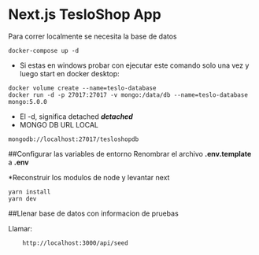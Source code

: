 # Next.js TesloShop App
Para correr localmente se necesita la base de datos
```
docker-compose up -d 
```

* Si estas en windows probar con ejecutar este comando solo una vez y luego start en docker desktop:
```
docker volume create --name=teslo-database
docker run -d -p 27017:27017 -v mongo:/data/db --name=teslo-database mongo:5.0.0
```

* El -d, significa detached ___detached___
* MONGO DB URL LOCAL
```
mongodb://localhost:27017/tesloshopdb
```

##Configurar las variables de entorno
Renombrar el archivo __.env.template__ a __.env__

*Reconstruir los modulos de node y levantar next
```
yarn install
yarn dev
```

##Llenar base de datos con informacion de pruebas

Llamar:
```
    http://localhost:3000/api/seed
```